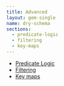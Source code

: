```yaml
---
title: Advanced
layout: gem-single
name: dry-schema
sections:
  - predicate-logic
  - filtering
  - key-maps
---
```


- [Predicate Logic](/gems/dry-schema/advanced/predicate-logic)
- [Filtering](/gems/dry-schema/advanced/filtering)
- [Key maps](/gems/dry-schema/advanced/key-maps)

